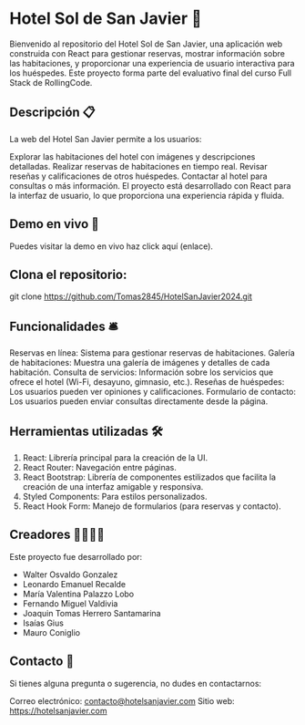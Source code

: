 # Hotel Sol de San Javier 🏨

Bienvenido al repositorio del Hotel Sol de San Javier, una aplicación web construida con React para gestionar reservas, mostrar información sobre las habitaciones, y proporcionar una experiencia de usuario interactiva para los huéspedes. Este proyecto forma parte del evaluativo final del curso Full Stack de RollingCode.

## Descripción 📋

La web del Hotel San Javier permite a los usuarios:

Explorar las habitaciones del hotel con imágenes y descripciones detalladas.
Realizar reservas de habitaciones en tiempo real.
Revisar reseñas y calificaciones de otros huéspedes.
Contactar al hotel para consultas o más información.
El proyecto está desarrollado con React para la interfaz de usuario, lo que proporciona una experiencia rápida y fluida.

## Demo en vivo 🚀

Puedes visitar la demo en vivo haz click aquí (enlace).


## Clona el repositorio:

git clone https://github.com/Tomas2845/HotelSanJavier2024.git

## Funcionalidades 🛎️

Reservas en línea: Sistema para gestionar reservas de habitaciones.
Galería de habitaciones: Muestra una galería de imágenes y detalles de cada habitación.
Consulta de servicios: Información sobre los servicios que ofrece el hotel (Wi-Fi, desayuno, gimnasio, etc.).
Reseñas de huéspedes: Los usuarios pueden ver opiniones y calificaciones.
Formulario de contacto: Los usuarios pueden enviar consultas directamente desde la página.

## Herramientas utilizadas 🛠️

1. React: Librería principal para la creación de la UI.
2. React Router: Navegación entre páginas.
3. React Bootstrap: Librería de componentes estilizados que facilita la creación de una interfaz amigable y responsiva.
4. Styled Components: Para estilos personalizados.
5. React Hook Form: Manejo de formularios (para reservas y contacto).


## Creadores 👨‍💻👩‍💻

Este proyecto fue desarrollado por:

- Walter Osvaldo Gonzalez
- Leonardo Emanuel Recalde
- María Valentina Palazzo Lobo
- Fernando Miguel Valdivia
- Joaquin Tomas Herrero Santamarina
- Isaías Gius
- Mauro Coniglio

## Contacto 📧

Si tienes alguna pregunta o sugerencia, no dudes en contactarnos:

Correo electrónico: contacto@hotelsanjavier.com
Sitio web: https://hotelsanjavier.com

